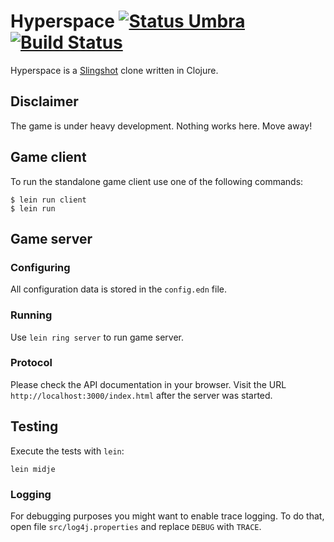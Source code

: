 Hyperspace [![Status Umbra][status-umbra]][andivionian-status-classifier] [![Build Status][travis-build-status]][travis-build]
==========

Hyperspace is a [Slingshot](http://slingshot.wikispot.org/) clone written in Clojure.

## Disclaimer
The game is under heavy development. Nothing works here. Move away!

## Game client

To run the standalone game client use one of the following commands:

```console
$ lein run client
$ lein run
```

## Game server

### Configuring
All configuration data is stored in the `config.edn` file.

### Running
Use `lein ring server` to run game server.

### Protocol
Please check the API documentation in your browser. Visit the URL `http://localhost:3000/index.html` after the server
was started.

## Testing

Execute the tests with `lein`:

    lein midje

### Logging
For debugging purposes you might want to enable trace logging. To do that, open file `src/log4j.properties` and replace
`DEBUG` with `TRACE`.

[andivionian-status-classifier]: https://github.com/ForNeVeR/andivionian-status-classifier#status-umbra-
[travis-build]: https://travis-ci.org/codingteam/Hyperspace

[status-umbra]: https://img.shields.io/badge/status-umbra-red.svg
[travis-build-status]: https://travis-ci.org/codingteam/Hyperspace.svg?branch=develop
